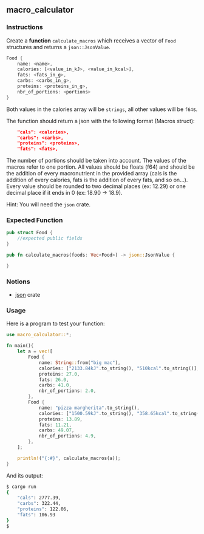 ## macro_calculator

### Instructions

Create a **function** `calculate_macros` which receives a vector of `Food` structures and returns a `json::JsonValue`.

```rust
Food {
    name: <name>,
    calories: [<value_in_kJ>, <value_in_kcal>],
    fats: <fats_in_g>,
    carbs: <carbs_in_g>,
    proteins: <proteins_in_g>,
    nbr_of_portions: <portions>
}
```

Both values in the calories array will be `strings`, all other values will be `f64`s.

The function should return a json with the following format (Macros struct):

```json
    "cals": <calories>,
    "carbs": <carbs>,
    "proteins": <proteins>,
    "fats": <fats>,
```

The number of portions should be taken into account. The values of the macros refer to one portion.
All values should be floats (f64) and should be the addition of every macronutrient in the provided array (cals is the addition of every calories, fats is the addition of every fats, and so on...).
Every value should be rounded to two decimal places (ex: 12.29) or one decimal place if it ends in 0 (ex: 18.90 -> 18.9).

Hint: You will need the `json` crate.

### Expected Function

```rust
pub struct Food {
    //expected public fields
}

pub fn calculate_macros(foods: Vec<Food>) -> json::JsonValue {

}
```

### Notions

- [json](https://docs.rs/json/0.12.4/json/) crate

### Usage

Here is a program to test your function:

```rust
use macro_calculator::*;

fn main(){
    let a = vec![
        Food {
            name: String::from("big mac"),
            calories: ["2133.84kJ".to_string(), "510kcal".to_string()],
            proteins: 27.0,
            fats: 26.0,
            carbs: 41.0,
            nbr_of_portions: 2.0,
        },
        Food {
            name: "pizza margherita".to_string(),
            calories: ["1500.59kJ".to_string(), "358.65kcal".to_string()],
            proteins: 13.89,
            fats: 11.21,
            carbs: 49.07,
            nbr_of_portions: 4.9,
        },
    ];

    println!("{:#}", calculate_macros(a));
}
```

And its output:

```sh
$ cargo run
{
    "cals": 2777.39,
    "carbs": 322.44,
    "proteins": 122.06,
    "fats": 106.93
}
$
```
